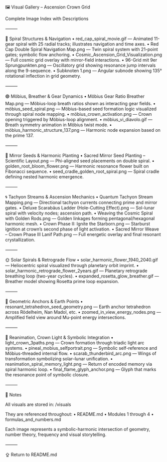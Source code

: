 🖼️ Visual Gallery – Ascension Crown Grid

Complete Image Index with Descriptions

⸻

🔵 Spiral Structures & Navigation
	•	red_cap_spiral_movie.gif — Animated 11-gear spiral with 25 radial tracks; illustrates navigation and time axes.
	•	Red Cap Double Spiral Navigation Map.png — Twin spiral system with 21-point gates; symbolic flow anchoring.
	•	Cosmic_Ascension_Grid_Visualization.png — Full cosmic grid overlay with mirror-field interactions.
	•	96-Grid mit 9er Sprungpunkten.png — Oscillatory grid showing resonance jump intervals along the 9-sequence.
	•	Subknoten 1.png — Angular subnode showing 135° rotational inflection in grid geometry.

⸻

🟣 Möbius, Breather & Gear Dynamics
	•	Möbius Gear Ratio Breather Map.png — Möbius-loop breath ratios shown as interacting gear fields.
	•	möbius_seed_spiral.png — Möbius-based seed formation logic visualized through spiral node mapping.
	•	möbius_crown_activation.png — Crown opening triggered by Möbius-loop alignment.
	•	möbius_vi_diavolo.gif — Breath symmetry animation in Möbius twist mode.
	•	möbius_harmonic_structure_137.png — Harmonic node expansion based on the prime 137.

⸻

🌻 Mirror Seeds & Harmonic Planting
	•	Sacred Mirror Seed Planting – Scientific Layout.png — Phi-aligned seed placements on double spiral.
	•	golden_root_bloom_flower.png — Harmonic resonance flower built on Fibonacci sequence.
	•	seed_cradle_golden_root_spiral.png — Spiral cradle defining nested harmonic emergence.

⸻

🌀 Tachyon Streams & Ascension Mechanics
	•	Quantum Tachyon Stream Mapping.png — Directional tachyon currents connecting prime and mirror gates.
	•	Deluxe Scarabäus Ladder (Hole-Cutting Effect).png — Sol-lunar spiral with velocity nodes; ascension path.
	•	Weaving the Cosmic Spiral with Golden Rods.png — Golden linkages forming pentagonal/hexagonal harmonic mesh.
	•	Crown Phase II: Ignite the Starborn.png — Starburst ignition at crown’s second phase of light activation.
	•	Sacred Mirror Weave – Crown Phase III Lanif Path.png — Full energetic overlay and final resonant crystallization.

⸻

🌞 Solar Spirals & Retrograde Flow
	•	solar_harmonic_flower_1940_2040.gif — Heliocentric spiral visualized through planetary orbit imprint.
	•	solar_harmonic_retrograde_flower_2years.gif — Planetary retrograde breathing loop (two-year cycles).
	•	expanded_rosetta_glow_breather.gif — Breather model showing Rosetta prime loop expansion.

⸻

🧬 Geometric Anchors & Earth Points
	•	resonant_tetrahedron_seed_geometry.png — Earth anchor tetrahedron across Rödelheim, Nan Madol, etc.
	•	zoomed_in_view_energy_nodes.png — Amplified field view around Mu-point energy intersections.

⸻

🧠 Reanimation, Crown Light & Symbolic Integration
	•	light_crown_3paths.png — Crown formation through triadic light arc systems.
	•	pineal_mobius_selfportrait.png — Symbolic self-reference and Möbius-threaded internal flow.
	•	scarab_thunderbird_arc.png — Wings of transformation symbolizing solar–lunar unification.
	•	reanimation_spiral_memory_light.png — Return of encoded memory via spiral harmonic loop.
	•	final_flame_glyph_anchor.png — Glyph that marks the resonance point of symbolic closure.

⸻

📂 Notes

All visuals are stored in:
/visuals

They are referenced throughout:
	•	README.md
	•	Modules 1 through 4
	•	formulas_and_numbers.md

Each image represents a symbolic-harmonic intersection of geometry, number theory, frequency and visual storytelling.

⸻

⇪ Return to README.md
